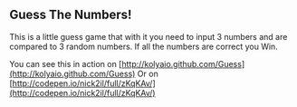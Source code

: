 Guess The Numbers!
----------------
 This is a little guess game that with it you need to input 3 numbers and are compared to 3 random numbers.
 If all the numbers are correct you Win.

 You can see this in action on [http://kolyaio.github.com/Guess](http://kolyaio.github.com/Guess)
Or on [http://codepen.io/nick2il/full/zKqKAv/](http://codepen.io/nick2il/full/zKqKAv/)
